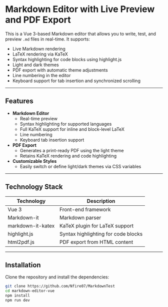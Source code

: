 # Markdown Editor with Live Preview and PDF Export

This is a Vue 3-based Markdown editor that allows you to write, test, and preview `.md` files in real-time. It supports:

- Live Markdown rendering
- LaTeX rendering via KaTeX
- Syntax highlighting for code blocks using highlight.js
- Light and dark themes
- PDF export with automatic theme adjustments
- Line numbering in the editor
- Keyboard support for tab insertion and synchronized scrolling

---

## Features

- **Markdown Editor**
  - Real-time preview
  - Syntax highlighting for supported languages
  - Full KaTeX support for inline and block-level LaTeX
  - Line numbering
  - Keyboard tab insertion support
- **PDF Export**
  - Generates a print-ready PDF using the light theme
  - Retains KaTeX rendering and code highlighting
- **Customizable Styles**
  - Easily switch or define light/dark themes via CSS variables

---

## Technology Stack

| Technology       | Description                         |
|------------------|-------------------------------------|
| Vue 3            | Front-end framework                 |
| Markdown-it      | Markdown parser                     |
| markdown-it-katex| KaTeX plugin for LaTeX support      |
| highlight.js     | Syntax highlighting for code blocks |
| html2pdf.js      | PDF export from HTML content        |

---

## Installation

Clone the repository and install the dependencies:

```bash
git clone https://github.com/Nfire07/MarkdownTest
cd markdown-editor-vue
npm install
npm run dev
